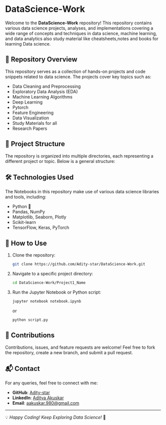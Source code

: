 # DataScience-Work

Welcome to the **DataScience-Work** repository! This repository contains various data science projects, analyses, and implementations covering a wide range of concepts and techniques in data science, machine learning, and data analytics also study material like cheatsheets,notes and books for learning Data science.

## 📌 Repository Overview
This repository serves as a collection of hands-on projects and code snippets related to data science. The projects cover key topics such as:
- Data Cleaning and Preprocessing
- Exploratory Data Analysis (EDA)
- Machine Learning Algorithms
- Deep Learning
- Pytorch
- Feature Engineering
- Data Visualization
- Study Materials for all
- Research Papers

## 📂 Project Structure
The repository is organized into multiple directories, each representing a different project or topic. Below is a general structure:


## 🛠️ Technologies Used
The Notebooks in this repository make use of various data science libraries and tools, including:
- Python 🐍
- Pandas, NumPy
- Matplotlib, Seaborn, Plotly
- Scikit-learn
- TensorFlow, Keras, PyTorch

## 📖 How to Use
1. Clone the repository:
   ```bash
   git clone https://github.com/Adity-star/DataScience-Work.git
   ```
2. Navigate to a specific project directory:
   ```bash
   cd DataScience-Work/Project1_Name
   ```
4. Run the Jupyter Notebook or Python script:
   ```bash
   jupyter notebook notebook.ipynb
   ```
   or
   ```bash
   python script.py
   ```

## 📢 Contributions
Contributions, issues, and feature requests are welcome! Feel free to fork the repository, create a new branch, and submit a pull request.

## 📬 Contact
For any queries, feel free to connect with me:
- **GitHub**: [Adity-star](https://github.com/Adity-star)
- **LinkedIn**: [Aditya Akuskar](www.linkedin.com/in/aditya-akuskar-27b43533a)
- **Email**: aakuskar.980@gmail.com

---
💡 _Happy Coding! Keep Exploring Data Science!_ 🚀

